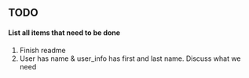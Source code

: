 ## TODO
#### List all items that need to be done
1) Finish readme
2) User has name & user_info has first and last name. Discuss what we need
